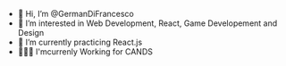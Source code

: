 - 👋 Hi, I’m @GermanDiFrancesco
- 👀 I’m interested in Web Development, React, Game Developement and Design
- 🌱 I’m currently practicing React.js
- 👨🏻‍💻 I'mcurrenly Working for CANDS

<!---
GermanDiFrancesco/GermanDiFrancesco is a ✨ special ✨ repository because its `README.md` (this file) appears on your GitHub profile.
You can click the Preview link to take a look at your changes.
--->
